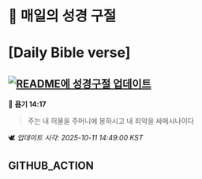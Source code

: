 # 🙏 매일의 성경 구절
# [Daily Bible verse]
## [![README에 성경구절 업데이트](https://github.com/DONGSUKA/first_test/actions/workflows/update-readme-bible.yml/badge.svg)](https://github.com/DONGSUKA/first_test/actions/workflows/update-readme-bible.yml)
<!-- START_BIBLE_VERSE -->
📖 **욥기 14:17**
> 주는 내 허물을 주머니에 봉하시고 내 죄악을 싸매시나이다

🕊️ _업데이트 시각: 2025-10-11 14:49:00 KST_
  <!-- END_BIBLE_VERSE -->
## GITHUB_ACTION

